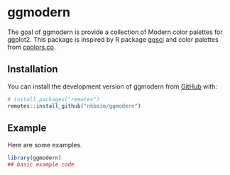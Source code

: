
# ggmodern

<!-- badges: start -->
<!-- badges: end -->

The goal of ggmodern is provide a collection of Modern color palettes for ggplot2.
This package is inspired by R package [ggsci](https://github.com/nanxstats/ggsci) and color palettes from [coolors.co](https://coolors.co/palettes).

## Installation

You can install the development version of ggmodern from [GitHub](https://github.com/) with:

``` r
# install.packages("remotes")
remotes::install_github("nkbaim/ggmodern")
```

## Example

Here are some examples.


``` r
library(ggmodern)
## basic example code
```


